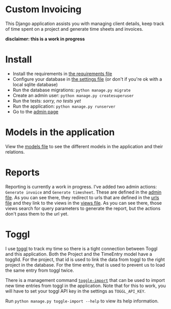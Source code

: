 # Custom Invoicing

This Django application assists you with managing client details, keep track of
time spent on a project and generate time sheets and invoices.

**disclaimer: this is a work in progress**

# Install

- Install the requirements in [the requirements file](./requirements.txt)
- Configure your database in [the settings file](./webapp/settings.py) (or
don't if you're ok with a local sqlite database)
- Run the database migrations: `python manage.py migrate`
- Create an admin user: `python manage.py createsuperuser`
- Run the tests: *sorry, no tests yet*
- Run the application: `python manage.py runserver`
- Go to the [admin page](http://localhost:8000/admin)

# Models in the application

View the [models file](./invoicing/models.py) to see the different models in the
application and their relations.

# Reports

Reporting is currently a work in progress. I've added two admin actions:
`Generate invoice` and `Generate timesheet`. These are defined in the [admin
file](./invoicing/admin.py). As you can see there, they redirect to urls that
are defined in the [urls file](./webapp/urls.py) and they link to the views in
the [views file](./invoicing/views.py). As you can see there, those views search for
query parameters to generate the report, but the actions don't pass them to the url
yet.

# Toggl

I use [toggl](http://toggl.com) to track my time so there is a tight connection between Toggl and this
application. Both the Project and the TimeEntry model have a togglId. For the project, that id is used
to link the data from toggl to the right project in the database. For the time entry, that is used to
prevent us to load the same entry from toggl twice.

There is a management command
[`toggle-import`](./invoicing/management/commands/toggle-import.py) that can be
used to import new time entries from toggl in the application. Note that for this
to work, you will have to set your toggl API key in the settings as `TOGGL_API_KEY`.

Run `python manage.py toggle-import --help` to view its help information.